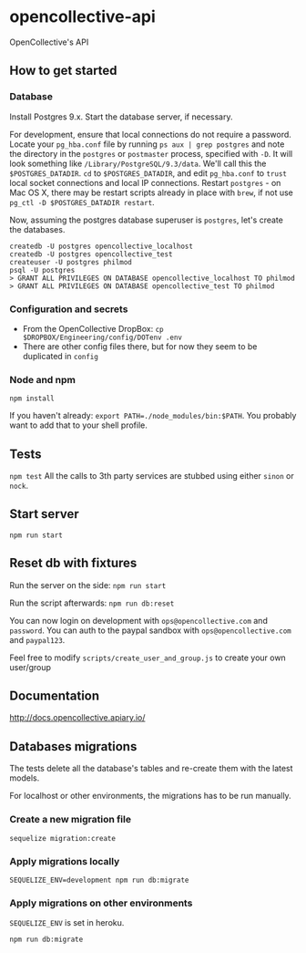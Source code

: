 # opencollective-api
OpenCollective's API

## How to get started

### Database
Install Postgres 9.x. Start the database server, if necessary.

For development, ensure that local connections do not require a password. Locate your `pg_hba.conf` file by
running `ps aux | grep postgres` and note the directory in the `postgres` or `postmaster` process, specified with `-D`.
It will look something like `/Library/PostgreSQL/9.3/data`. We'll call this the `$POSTGRES_DATADIR`. `cd` to `$POSTGRES_DATADIR`, and
edit `pg_hba.conf` to `trust` local socket connections and local IP connections. Restart `postgres` - on Mac OS X, there may be
restart scripts already in place with `brew`, if not use `pg_ctl -D $POSTGRES_DATADIR restart`.

Now, assuming the postgres database superuser is `postgres`, let's create the databases.
```
createdb -U postgres opencollective_localhost
createdb -U postgres opencollective_test
createuser -U postgres philmod
psql -U postgres
> GRANT ALL PRIVILEGES ON DATABASE opencollective_localhost TO philmod
> GRANT ALL PRIVILEGES ON DATABASE opencollective_test TO philmod
```

### Configuration and secrets
- From the OpenCollective DropBox: `cp $DROPBOX/Engineering/config/DOTenv .env`
- There are other config files there, but for now they seem to be duplicated in `config`

### Node and npm

`npm install`

If you haven't already: `export PATH=./node_modules/bin:$PATH`. You probably want to add
that to your shell profile.


## Tests
`npm test`
All the calls to 3th party services are stubbed using either `sinon` or `nock`.

## Start server
`npm run start`

## Reset db with fixtures

Run the server on the side:
`npm run start`

Run the script afterwards:
`npm run db:reset`

You can now login on development with `ops@opencollective.com` and `password`.
You can auth to the paypal sandbox with `ops@opencollective.com` and `paypal123`.

Feel free to modify `scripts/create_user_and_group.js` to create your own user/group

## Documentation
http://docs.opencollective.apiary.io/

## Databases migrations
The tests delete all the database's tables and re-create them with the latest models.

For localhost or other environments, the migrations has to be run manually.

### Create a new migration file
`sequelize migration:create`

### Apply migrations locally
`SEQUELIZE_ENV=development npm run db:migrate`

### Apply migrations on other environments
`SEQUELIZE_ENV` is set in heroku.

`npm run db:migrate`

